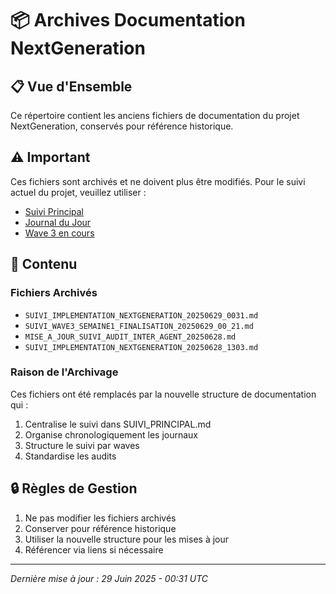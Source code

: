 # 📦 Archives Documentation NextGeneration

## 📋 Vue d'Ensemble
Ce répertoire contient les anciens fichiers de documentation du projet NextGeneration, conservés pour référence historique.

## ⚠️ Important
Ces fichiers sont archivés et ne doivent plus être modifiés. Pour le suivi actuel du projet, veuillez utiliser :
- [Suivi Principal](../docs/SUIVI_PRINCIPAL.md)
- [Journal du Jour](../docs/journal/2025-06-29_journal_developpement.md)
- [Wave 3 en cours](../docs/waves/wave3/README.md)

## 📝 Contenu

### Fichiers Archivés
- `SUIVI_IMPLEMENTATION_NEXTGENERATION_20250629_0031.md`
- `SUIVI_WAVE3_SEMAINE1_FINALISATION_20250629_00_21.md`
- `MISE_A_JOUR_SUIVI_AUDIT_INTER_AGENT_20250628.md`
- `SUIVI_IMPLEMENTATION_NEXTGENERATION_20250628_1303.md`

### Raison de l'Archivage
Ces fichiers ont été remplacés par la nouvelle structure de documentation qui :
1. Centralise le suivi dans SUIVI_PRINCIPAL.md
2. Organise chronologiquement les journaux
3. Structure le suivi par waves
4. Standardise les audits

## 🔒 Règles de Gestion
1. Ne pas modifier les fichiers archivés
2. Conserver pour référence historique
3. Utiliser la nouvelle structure pour les mises à jour
4. Référencer via liens si nécessaire

---

*Dernière mise à jour : 29 Juin 2025 - 00:31 UTC* 